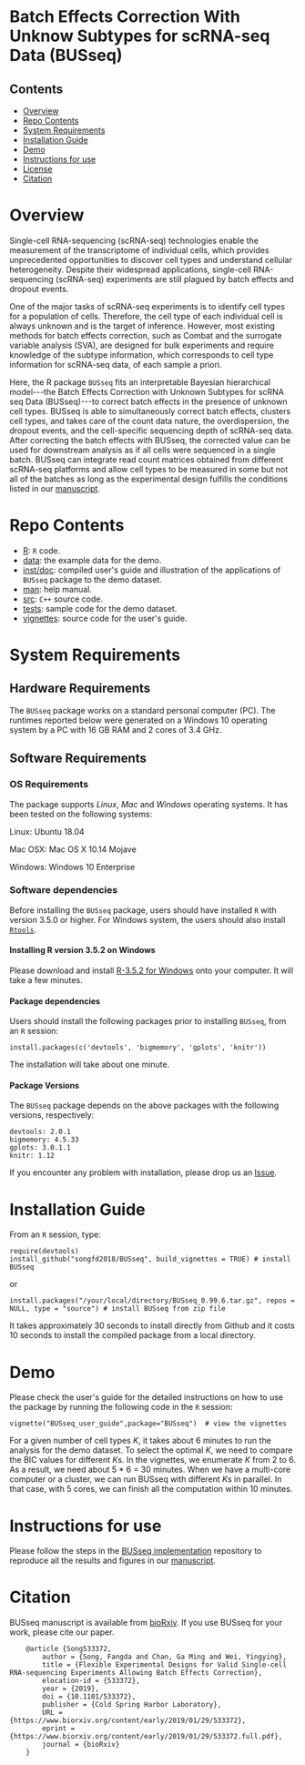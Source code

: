 # Batch Effects Correction With Unknow Subtypes for scRNA-seq Data (BUSseq)

## Contents

- [Overview](#overview)
- [Repo Contents](#repo-contents)
- [System Requirements](#system-requirements)
- [Installation Guide](#installation-guide)
- [Demo](#demo)
- [Instructions for use](#instructions-for-use)
- [License](./LICENSE)
- [Citation](#citation)

# Overview
Single-cell RNA-sequencing (scRNA-seq) technologies enable the measurement of the transcriptome of individual cells, which provides unprecedented opportunities to discover cell types and understand cellular heterogeneity. Despite their widespread applications, single-cell RNA-sequencing (scRNA-seq) experiments are still plagued by batch effects and dropout events.

One of the major tasks of scRNA-seq experiments is to identify cell types for a population of cells. Therefore, the cell type of each individual cell is always unknown and is the target of inference. However, most existing methods for batch effects correction, such as Combat and the surrogate variable analysis (SVA), are designed for bulk experiments and require knowledge of the subtype information, which corresponds to cell type information for scRNA-seq data, of each sample a priori.
  
Here, the R package `BUSseq` fits an interpretable Bayesian hierarchical model---the Batch Effects Correction with Unknown Subtypes for scRNA seq Data (BUSseq)---to correct batch effects in the presence of unknown cell types. BUSseq is able to simultaneously correct batch effects, clusters cell types, and takes care of the count data nature, the overdispersion, the dropout events, and the cell-specific sequencing depth of scRNA-seq data. After correcting the batch effects with BUSseq, the corrected value can be used for downstream analysis as if all cells were sequenced in a single batch. BUSseq can integrate read count matrices obtained from different scRNA-seq platforms and allow cell types to be measured in some but not all of the batches as long as the experimental design fulfills the conditions listed in our [manuscript](https://www.biorxiv.org/content/10.1101/533372v1).

# Repo Contents

- [R](./R): `R` code.
- [data](./data): the example data for the demo.
- [inst/doc](./inst/doc): compiled user's guide and illustration of the applications of `BUSseq` package to the demo dataset.
- [man](./man): help manual.
- [src](./src): `C++` source code.
- [tests](./tests): sample code for the demo dataset.
- [vignettes](./vignettes): source code for the user's guide.

# System Requirements

## Hardware Requirements

The `BUSseq` package works on a standard personal computer (PC). The runtimes reported below were generated on a Windows 10 operating system by a PC with 16 GB RAM and 2 cores of 3.4 GHz.

## Software Requirements

### OS Requirements

The package supports *Linux*, *Mac* and *Windows* operating systems. It has been tested on the following systems:

Linux: Ubuntu 18.04

Mac OSX: Mac OS X 10.14 Mojave

Windows: Windows 10 Enterprise

### Software dependencies

Before installing the `BUSseq` package, users should have installed `R` with version 3.5.0 or higher. For Windows system, the users should also install [`Rtools`](https://cran.r-project.org/bin/windows/Rtools/).

#### Installing R version 3.5.2 on Windows

Please download and install [R-3.5.2 for Windows](https://cran.r-project.org/bin/windows/base/) onto your computer. It will take a few minutes.

#### Package dependencies

Users should install the following packages prior to installing `BUSseq`, from an `R` session:

```
install.packages(c('devtools', 'bigmemory', 'gplots', 'knitr'))
```

The installation will take about one minute.

#### Package Versions

The `BUSseq` package depends on the above packages with the following versions, respectively:

```
devtools: 2.0.1
bigmemory: 4.5.33
gplots: 3.0.1.1
knitr: 1.12
```

If you encounter any problem with installation, please drop us an [Issue](https://github.com/songfd2018/BUSseq/issues). 

# Installation Guide

From an `R` session, type:

```
require(devtools)
install_github("songfd2018/BUSseq", build_vignettes = TRUE) # install BUSseq
```

or

```
install.packages("/your/local/directory/BUSseq_0.99.6.tar.gz", repos = NULL, type = "source") # install BUSseq from zip file
```

It takes approximately 30 seconds to install directly from Github and it costs 10 seconds to install the compiled package from a local directory. 

# Demo

Please check the user's guide for the detailed instructions on how to use the package by running the following code in the `R` session:

```
vignette("BUSseq_user_guide",package="BUSseq")  # view the vignettes
```

For a given number of cell types *K*, it takes about 6 minutes to run the analysis for the demo dataset. To select the optimal *K*, we need to compare the BIC values for different *K*s. In the vignettes, we enumerate *K* from 2 to 6. As a result, we need about 5 * 6 = 30 minutes. When we have a multi-core computer or a cluster, we can run BUSseq with different *K*s in parallel. In that case, with 5 cores, we can finish all the computation within 10 minutes.

# Instructions for use
Please follow the steps in the [BUSseq implementation](https://github.com/songfd2018/BUSseq_implementation) repository to reproduce all the results and figures in our [manuscript](https://www.biorxiv.org/content/10.1101/533372v1).

# Citation
BUSseq manuscript is available from [bioRxiv](https://www.biorxiv.org/content/10.1101/533372v1). If you use BUSseq for your work, please cite our paper.

		@article {Song533372,
			author = {Song, Fangda and Chan, Ga Ming and Wei, Yingying},
			title = {Flexible Experimental Designs for Valid Single-cell RNA-sequencing Experiments Allowing Batch Effects Correction},
			elocation-id = {533372},
			year = {2019},
			doi = {10.1101/533372},
			publisher = {Cold Spring Harbor Laboratory},
			URL = {https://www.biorxiv.org/content/early/2019/01/29/533372},
			eprint = {https://www.biorxiv.org/content/early/2019/01/29/533372.full.pdf},
			journal = {bioRxiv}
		}
